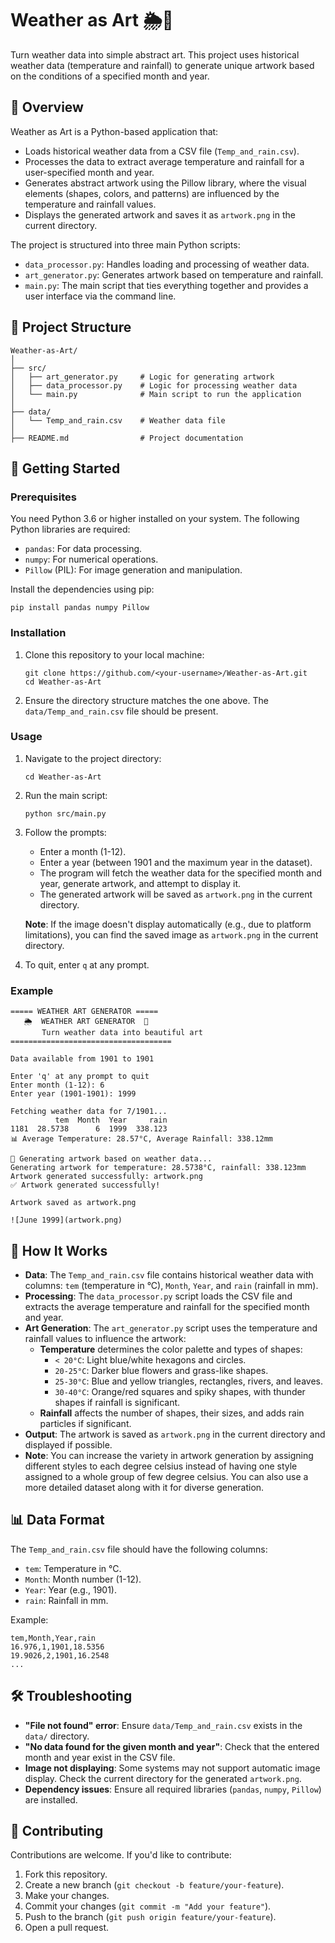 # Weather as Art 🌦️🎨

Turn weather data into simple abstract art. This project uses historical weather data (temperature and rainfall) to generate unique artwork based on the conditions of a specified month and year.

## 📖 Overview

Weather as Art is a Python-based application that:
- Loads historical weather data from a CSV file (`Temp_and_rain.csv`).
- Processes the data to extract average temperature and rainfall for a user-specified month and year.
- Generates abstract artwork using the Pillow library, where the visual elements (shapes, colors, and patterns) are influenced by the temperature and rainfall values.
- Displays the generated artwork and saves it as `artwork.png` in the current directory.

The project is structured into three main Python scripts:
- `data_processor.py`: Handles loading and processing of weather data.
- `art_generator.py`: Generates artwork based on temperature and rainfall.
- `main.py`: The main script that ties everything together and provides a user interface via the command line.

## 📂 Project Structure

```
Weather-as-Art/
│
├── src/
│   ├── art_generator.py     # Logic for generating artwork
│   ├── data_processor.py    # Logic for processing weather data
│   └── main.py              # Main script to run the application
│
├── data/
│   └── Temp_and_rain.csv    # Weather data file
│
├── README.md                # Project documentation
```

## 🚀 Getting Started

### Prerequisites
You need Python 3.6 or higher installed on your system. The following Python libraries are required:
- `pandas`: For data processing.
- `numpy`: For numerical operations.
- `Pillow` (PIL): For image generation and manipulation.

Install the dependencies using pip:

```command prompt
pip install pandas numpy Pillow
```

### Installation
1. Clone this repository to your local machine:
   ```command prompt
   git clone https://github.com/<your-username>/Weather-as-Art.git
   cd Weather-as-Art
   ```

2. Ensure the directory structure matches the one above. The `data/Temp_and_rain.csv` file should be present.

### Usage
1. Navigate to the project directory:
   ```command prompt
   cd Weather-as-Art
   ```

2. Run the main script:
   ```command prompt
   python src/main.py
   ```

3. Follow the prompts:
   - Enter a month (1-12).
   - Enter a year (between 1901 and the maximum year in the dataset).
   - The program will fetch the weather data for the specified month and year, generate artwork, and attempt to display it.
   - The generated artwork will be saved as `artwork.png` in the current directory.

   **Note**: If the image doesn't display automatically (e.g., due to platform limitations), you can find the saved image as `artwork.png` in the current directory.

4. To quit, enter `q` at any prompt.

### Example
```
===== WEATHER ART GENERATOR =====
   🌦️  WEATHER ART GENERATOR  🎨
       Turn weather data into beautiful art
====================================

Data available from 1901 to 1901

Enter 'q' at any prompt to quit
Enter month (1-12): 6
Enter year (1901-1901): 1999

Fetching weather data for 7/1901...
          tem  Month  Year     rain
1181  28.5738      6  1999  338.123
📊 Average Temperature: 28.57°C, Average Rainfall: 338.12mm

🎨 Generating artwork based on weather data...
Generating artwork for temperature: 28.5738°C, rainfall: 338.123mm
Artwork generated successfully: artwork.png
✅ Artwork generated successfully!

Artwork saved as artwork.png

![June 1999](artwork.png)
```

## 🎨 How It Works
- **Data**: The `Temp_and_rain.csv` file contains historical weather data with columns: `tem` (temperature in °C), `Month`, `Year`, and `rain` (rainfall in mm).
- **Processing**: The `data_processor.py` script loads the CSV file and extracts the average temperature and rainfall for the specified month and year.
- **Art Generation**: The `art_generator.py` script uses the temperature and rainfall values to influence the artwork:
  - **Temperature** determines the color palette and types of shapes:
    - `< 20°C`: Light blue/white hexagons and circles.
    - `20-25°C`: Darker blue flowers and grass-like shapes.
    - `25-30°C`: Blue and yellow triangles, rectangles, rivers, and leaves.
    - `30-40°C`: Orange/red squares and spiky shapes, with thunder shapes if rainfall is significant.
  - **Rainfall** affects the number of shapes, their sizes, and adds rain particles if significant.
- **Output**: The artwork is saved as `artwork.png` in the current directory and displayed if possible.
- **Note**: You can increase the variety in artwork generation by assigning different styles to each degree celsius instead of having one style assigned to a whole group of few degree celsius. You can also use a more detailed dataset along with it for diverse generation.

## 📊 Data Format
The `Temp_and_rain.csv` file should have the following columns:
- `tem`: Temperature in °C.
- `Month`: Month number (1-12).
- `Year`: Year (e.g., 1901).
- `rain`: Rainfall in mm.

Example:
```
tem,Month,Year,rain
16.976,1,1901,18.5356
19.9026,2,1901,16.2548
...
```

## 🛠️ Troubleshooting
- **"File not found" error**: Ensure `data/Temp_and_rain.csv` exists in the `data/` directory.
- **"No data found for the given month and year"**: Check that the entered month and year exist in the CSV file.
- **Image not displaying**: Some systems may not support automatic image display. Check the current directory for the generated `artwork.png`.
- **Dependency issues**: Ensure all required libraries (`pandas`, `numpy`, `Pillow`) are installed.

## 🤝 Contributing
Contributions are welcome. If you'd like to contribute:
1. Fork this repository.
2. Create a new branch (`git checkout -b feature/your-feature`).
3. Make your changes.
4. Commit your changes (`git commit -m "Add your feature"`).
5. Push to the branch (`git push origin feature/your-feature`).
6. Open a pull request.

